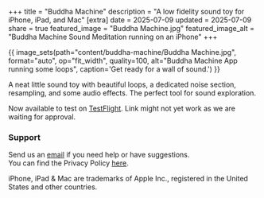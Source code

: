 +++
title = "Buddha Machine"
description = "A low fidelity sound toy for iPhone, iPad, and Mac"
[extra]
date = 2025-07-09
updated = 2025-07-09
share = true
featured_image = "Buddha Machine.jpg"
featured_image_alt = "Buddha Machine Sound Meditation running on an iPhone"
+++

{{ image_sets(path="content/buddha-machine/Buddha Machine.jpg", format="auto", op="fit_width", quality=100, alt="Buddha Machine App running some loops", caption='Get ready for a wall of sound.') }}

A neat little sound toy with beautiful loops, a dedicated noise section, resampling, and some audio effects. The perfect tool for sound exploration.

Now available to test on [TestFlight](https://testflight.apple.com/join/QdeTYAxe). Link might not yet work as we are waiting for approval.

### Support  
Send us an [email](mailto:hi@project7III.com) if you need help or have suggestions.  
You can find the Privacy Policy [here](/buddha-machine/privacy-policy).

<div class="footnote-definition"><p>iPhone, iPad & Mac are trademarks of Apple Inc., registered in the United States and other countries.</p></div>